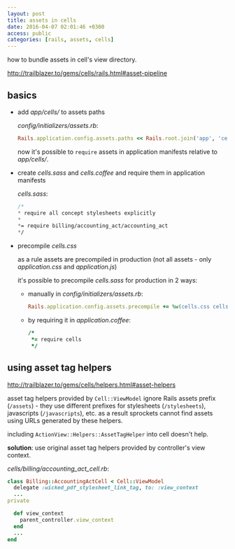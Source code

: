 ```yaml
---
layout: post
title: assets in cells
date: 2016-04-07 02:01:46 +0300
access: public
categories: [rails, assets, cells]
---
```


how to bundle assets in cell's view directory.

<!-- more -->

<http://trailblazer.to/gems/cells/rails.html#asset-pipeline>

## basics

- add _app/cells/_ to assets paths

  _config/initializers/assets.rb_:

  ```ruby
  Rails.application.config.assets.paths << Rails.root.join('app', 'cells')
  ```

  now it's possible to `require` assets in application manifests
  relative to _app/cells/_.

- create _cells.sass_ and _cells.coffee_ and require them in application manifests

  _cells.sass_:

  ```sass
  /*
  * require all concept stylesheets explicitly
  *
  *= require billing/accounting_act/accounting_act
  */
  ```

- precompile _cells.css_

  as a rule assets are precompiled in production
  (not all assets - only _application.css_ and _application.js_)

  it's possible to precompile _cells.sass_ for production in 2 ways:

  - manually in _config/initializers/assets.rb_:

    ```ruby
    Rails.application.config.assets.precompile += %w(cells.css cells.js)
    ```

  - by requiring it in _application.coffee_:

    ```coffee
    /*
     *= require cells
     */
    ```

## using asset tag helpers

<http://trailblazer.to/gems/cells/helpers.html#asset-helpers>

asset tag helpers provided by `Cell::ViewModel` ignore Rails assets prefix
(`/assets`) - they use different prefixes for stylesheets (`/stylesheets`),
javascripts (`/javascripts`), etc.
as a result sprockets cannot find assets using URLs generated by these helpers.

including `ActionView::Helpers::AssetTagHelper` into cell doesn't help.

**solution**: use original asset tag helpers provided by controller's view context.

_cells/billing/accounting_act_cell.rb_:

```ruby
class Billing::AccountingActCell < Cell::ViewModel
  delegate :wicked_pdf_stylesheet_link_tag, to: :view_context
  ...
private

  def view_context
    parent_controller.view_context
  end
  ...
end
```
